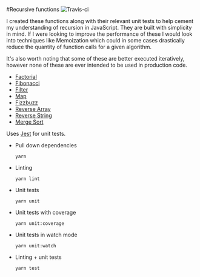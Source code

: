 #Recursive functions ![Travis-ci](https://travis-ci.org/rbrtsmith/javascript-recursive-functions.svg?branch=master)

I created these functions along with their relevant unit tests to help cement my understanding of recursion in JavaScript.  They are built with simplicity in mind.  If I were looking to improve the performance of these I would look into techniques like Memoization which could in some cases drastically reduce the quantity of function calls for a given algorithm.

It's also worth noting that some of these are better executed iteratively, however none of these are ever intended to be used in production code.

* [Factorial](https://github.com/rbrtsmith/javascript-recursive-functions/tree/master/functions/factorial)
* [Fibonacci](https://github.com/rbrtsmith/javascript-recursive-functions/tree/master/functions/fibonacci)
* [Filter](https://github.com/rbrtsmith/javascript-recursive-functions/tree/master/functions/filter)
* [Map](https://github.com/rbrtsmith/javascript-recursive-functions/tree/master/functions/map)
* [Fizzbuzz](https://github.com/rbrtsmith/javascript-recursive-functions/tree/master/functions/fizzbuzz)
* [Reverse Array](https://github.com/rbrtsmith/javascript-recursive-functions/tree/master/functions/reverseArray)
* [Reverse String](https://github.com/rbrtsmith/javascript-recursive-functions/tree/master/functions/reverseString)
* [Merge Sort](https://github.com/rbrtsmith/javascript-recursive-functions/tree/master/functions/mergeSort)

Uses [Jest](https://facebook.github.io/jest/) for unit tests.

* Pull down dependencies

  ```
  yarn
  ```
* Linting

  ```
  yarn lint
  ```
* Unit tests

  ```
  yarn unit
  ```
* Unit tests with coverage

  ```
  yarn unit:coverage
  ```
* Unit tests in watch mode

  ```
  yarn unit:watch
  ```
* Linting + unit tests

  ```
  yarn test
  ```
